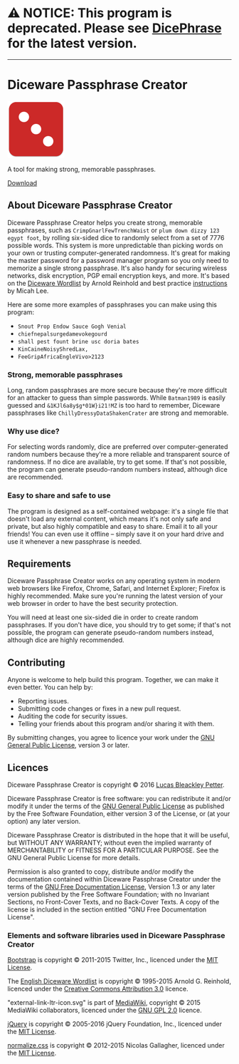 # :warning: NOTICE: This program is deprecated. Please see [DicePhrase](https://github.com/DicePhrase/dicephrase) for the latest version.

---

# Diceware Passphrase Creator

![Diceware Passphrase Creator](images/icon/icon-128.png)

A tool for making strong, memorable passphrases.

[Download](https://github.com/lucaspetter/diceware-passphrase-creator/releases/latest)


## About Diceware Passphrase Creator
Diceware Passphrase Creator helps you create strong, memorable passphrases, such as `CrimpGnarlFewTrenchWaist` or `plum down dizzy 123 egypt foot`, by rolling six-sided dice to randomly select from a set of 7776 possible words. This system is more unpredictable than picking words on your own or trusting computer-generated randomness. It's great for making the master password for a password manager program so you only need to memorize a single strong passphrase. It's also handy for securing wireless networks, disk encryption, PGP email encryption keys, and more. It's based on the [Diceware Wordlist](http://world.std.com/~reinhold/diceware.html) by Arnold Reinhold and best practice [instructions](https://firstlook.org/theintercept/2015/03/26/passphrases-can-memorize-attackers-cant-guess/) by Micah Lee.

Here are some more examples of passphrases you can make using this program:
- `Snout Prop Endow Sauce Gogh Venial`
- `chiefnepalsurgedamevokegourd`
- `shall pest fount brine usc doria bates`
- `KinCaineNoisyShredLax,`
- `FeeGripAfricaEngleVivo>2123`

### Strong, memorable passphrases
Long, random passphrases are more secure because they're more difficult for an attacker to guess than simple passwords. While `Batman1989` is easily guessed and `&1KJl6a8y$g*01W}i21!MZ` is too hard to remember, Diceware passphrases like `ChillyDressyDataShakenCrater` are strong and memorable.

### Why use dice?
For selecting words randomly, dice are preferred over computer-generated random numbers because they're a more reliable and transparent source of randomness. If no dice are available, try to get some. If that's not possible, the program can generate pseudo-random numbers instead, although dice are recommended.

### Easy to share and safe to use
The program is designed as a self-contained webpage: it's a single file that doesn't load any external content, which means it's not only safe and private, but also highly compatible and easy to share. Email it to all your friends! You can even use it offline – simply save it on your hard drive and use it whenever a new passphrase is needed.

## Requirements
Diceware Passphrase Creator works on any operating system in modern web browsers like Firefox, Chrome, Safari, and Internet Explorer; Firefox is highly recommended. Make sure you're running the latest version of your web browser in order to have the best security protection.

You will need at least one six-sided die in order to create random passphrases. If you don't have dice, you should try to get some; if that's not possible, the program can generate pseudo-random numbers instead, although dice are highly recommended.

## Contributing
Anyone is welcome to help build this program. Together, we can make it even better. You can help by:
- Reporting issues.
- Submitting code changes or fixes in a new pull request.
- Auditing the code for security issues.
- Telling your friends about this program and/or sharing it with them.

By submitting changes, you agree to licence your work under the [GNU General Public License](https://www.gnu.org/licenses/gpl.html), version 3 or later.

## Licences
Diceware Passphrase Creator is copyright © 2016 [Lucas Bleackley Petter](https://www.lucaspetter.com).

Diceware Passphrase Creator is free software: you can redistribute it and/or modify it under the terms of the [GNU General Public License](https://www.gnu.org/licenses/gpl.html) as published by the Free Software Foundation, either version 3 of the License, or (at your option) any later version.

Diceware Passphrase Creator is distributed in the hope that it will be useful, but WITHOUT ANY WARRANTY; without even the implied warranty of MERCHANTABILITY or FITNESS FOR A PARTICULAR PURPOSE. See the GNU General Public License for more details.

Permission is also granted to copy, distribute and/or modify the documentation contained within Diceware Passphrase Creator under the terms of the [GNU Free Documentation License](https://www.gnu.org/licenses/fdl.html), Version 1.3 or any later version published by the Free Software Foundation; with no Invariant Sections, no Front-Cover Texts, and no Back-Cover Texts. A copy of the license is included in the section entitled "GNU Free Documentation License".

### Elements and software libraries used in Diceware Passphrase Creator

[Bootstrap](https://getbootstrap.com/) is copyright © 2011-2015 Twitter, Inc., licenced under the [MIT License](https://github.com/twbs/bootstrap/blob/master/LICENSE).

The [English Diceware Wordlist](http://world.std.com/~reinhold/diceware.html) is copyright © 1995-2015 Arnold G. Reinhold, licenced under the [Creative Commons Attribution 3.0](https://creativecommons.org/licenses/by/3.0/) licence.

"external-link-ltr-icon.svg" is part of [MediaWiki](https://www.mediawiki.org/), copyright © 2015 MediaWiki collaborators, licenced under the [GNU GPL 2.0](https://www.mediawiki.org/wiki/Download) licence.

[jQuery](https://jquery.com/) is copyright © 2005-2016 jQuery Foundation, Inc., licenced under the [MIT License](https://jquery.org/license/).

[normalize.css](https://necolas.github.io/normalize.css/) is copyright © 2012-2015 Nicolas Gallagher, licenced under the [MIT License](https://github.com/necolas/normalize.css/blob/master/LICENSE.md).
